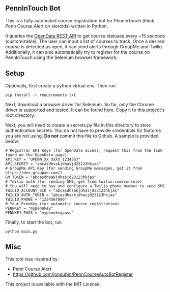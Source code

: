## PennInTouch Bot

This is a fully automated course registration bot for PennInTouch (think Penn Course Alert on steroids) written in Python. 

It queries the [OpenData REST API](https://esb.isc-seo.upenn.edu/8091/documentation/#coursestatusservice) to 
get course statuses every ~15 seconds (customizable). The user can input a list of courses to track.
Once a desired course is detected as open, it can send alerts through GroupMe and Twilio. 
Additionally, it can also automatically try to register for the course on PennInTouch using the Selenium browser framework.


## Setup
Optionally, first create a python virtual env.
Then run
```
pip install -r requirements.txt
```
Next, download a browser driver for Selenium. So far, only the Chrome driver is supported and tested. 
It can be found [here](https://chromedriver.chromium.org/downloads). Copy it to this project's root directory.


Next, you will need to create a secrets.py file in this directory to store authentication secrets. 
You do not have to provide credentials for features you are not using.
**Do not** commit this file to Github. 
A sample is provided below:
```
# Registrar API Keys (for OpenData access, request this from the link found on the OpenData page)
API_KEY = "UPENN_XX_XXXX_1234567"
API_SECRET = "abcasdhsakjdhasjd23123hkjas"
# GroupMe API Key (for sending GroupMe messages, get it from https://dev.groupme.com/)
GM_TOKEN = "abcasdhsakjdhasjd23123hkjas"
# Twilio auth (for sending SMS, get from twilio.com/console)
# You will need to buy and configure a Twilio phone number to send SMS
TWILIO_ACCOUNT_SID = "abcasdhsakjdhasjd23123hkjas"
TWILIO_AUTH_TOKEN = "abcasdhsakjdhasjd23123hkjas"
TWILIO_PHONE = "1234567890"
# Your PennKey (for automatic course registration)
PENNKEY = "mypennkey"
PENNKEY_PASS = "mypennkeypass"
```
Finally, to start the bot, run 
```
python main.py
```

## Misc 
This tool was inspired by:
- Penn Course Alert
- https://github.com/jondubin/PennCourseAutoBotRegister

This project is available with the MIT License. 